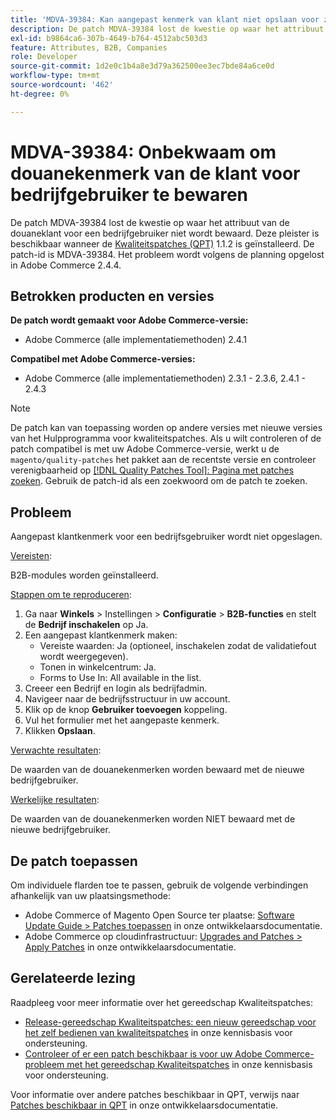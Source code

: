 ```yaml
---
title: 'MDVA-39384: Kan aangepast kenmerk van klant niet opslaan voor zakelijke gebruiker'
description: De patch MDVA-39384 lost de kwestie op waar het attribuut van de douaneklant voor een bedrijfgebruiker niet wordt bewaard. Deze patch is beschikbaar wanneer [Quality Patches Tool (QPT)] (/help/announcements/adobe-commerce-announcements/magento-quality-patches-released-new-tool-to-self-serve-quality-patches.md) 1.1.2 is geïnstalleerd. De patch-id is MDVA-39384. Het probleem wordt volgens de planning opgelost in Adobe Commerce 2.4.4.
exl-id: b9864ca6-307b-4649-b764-4512abc503d3
feature: Attributes, B2B, Companies
role: Developer
source-git-commit: 1d2e0c1b4a8e3d79a362500ee3ec7bde84a6ce0d
workflow-type: tm+mt
source-wordcount: '462'
ht-degree: 0%

---
```


# MDVA-39384: Onbekwaam om douanekenmerk van de klant voor bedrijfgebruiker te bewaren

De patch MDVA-39384 lost de kwestie op waar het attribuut van de douaneklant voor een bedrijfgebruiker niet wordt bewaard. Deze pleister is beschikbaar wanneer de [Kwaliteitspatches (QPT)](/help/announcements/adobe-commerce-announcements/magento-quality-patches-released-new-tool-to-self-serve-quality-patches.md) 1.1.2 is geïnstalleerd. De patch-id is MDVA-39384. Het probleem wordt volgens de planning opgelost in Adobe Commerce 2.4.4.

## Betrokken producten en versies

**De patch wordt gemaakt voor Adobe Commerce-versie:**

* Adobe Commerce (alle implementatiemethoden) 2.4.1

**Compatibel met Adobe Commerce-versies:**

* Adobe Commerce (alle implementatiemethoden) 2.3.1 - 2.3.6, 2.4.1 - 2.4.3

>[!NOTE]
>
>De patch kan van toepassing worden op andere versies met nieuwe versies van het Hulpprogramma voor kwaliteitspatches. Als u wilt controleren of de patch compatibel is met uw Adobe Commerce-versie, werkt u de `magento/quality-patches` het pakket aan de recentste versie en controleer verenigbaarheid op [[!DNL Quality Patches Tool]: Pagina met patches zoeken](https://devdocs.magento.com/quality-patches/tool.html#patch-grid). Gebruik de patch-id als een zoekwoord om de patch te zoeken.

## Probleem

Aangepast klantkenmerk voor een bedrijfsgebruiker wordt niet opgeslagen.

<u>Vereisten</u>:

B2B-modules worden geïnstalleerd.

<u>Stappen om te reproduceren</u>:

1. Ga naar **Winkels** > Instellingen > **Configuratie** > **B2B-functies** en stelt de **Bedrijf inschakelen** op Ja.
1. Een aangepast klantkenmerk maken:
   * Vereiste waarden: Ja (optioneel, inschakelen zodat de validatiefout wordt weergegeven).
   * Tonen in winkelcentrum: Ja.
   * Forms to Use In: All available in the list.
1. Creeer een Bedrijf en login als bedrijfadmin.
1. Navigeer naar de bedrijfsstructuur in uw account.
1. Klik op de knop **Gebruiker toevoegen** koppeling.
1. Vul het formulier met het aangepaste kenmerk.
1. Klikken **Opslaan**.

<u>Verwachte resultaten</u>:

De waarden van de douanekenmerken worden bewaard met de nieuwe bedrijfgebruiker.

<u>Werkelijke resultaten</u>:

De waarden van de douanekenmerken worden NIET bewaard met de nieuwe bedrijfgebruiker.

## De patch toepassen

Om individuele flarden toe te passen, gebruik de volgende verbindingen afhankelijk van uw plaatsingsmethode:

* Adobe Commerce of Magento Open Source ter plaatse: [Software Update Guide > Patches toepassen](https://devdocs.magento.com/guides/v2.4/comp-mgr/patching/mqp.html) in onze ontwikkelaarsdocumentatie.
* Adobe Commerce op cloudinfrastructuur: [Upgrades and Patches > Apply Patches](https://devdocs.magento.com/cloud/project/project-patch.html) in onze ontwikkelaarsdocumentatie.

## Gerelateerde lezing

Raadpleeg voor meer informatie over het gereedschap Kwaliteitspatches:

* [Release-gereedschap Kwaliteitspatches: een nieuw gereedschap voor het zelf bedienen van kwaliteitspatches](/help/announcements/adobe-commerce-announcements/magento-quality-patches-released-new-tool-to-self-serve-quality-patches.md) in onze kennisbasis voor ondersteuning.
* [Controleer of er een patch beschikbaar is voor uw Adobe Commerce-probleem met het gereedschap Kwaliteitspatches](/help/support-tools/patches-available-in-qpt-tool/check-patch-for-magento-issue-with-magento-quality-patches.md) in onze kennisbasis voor ondersteuning.

Voor informatie over andere patches beschikbaar in QPT, verwijs naar [Patches beschikbaar in QPT](https://devdocs.magento.com/quality-patches/tool.html#patch-grid) in onze ontwikkelaarsdocumentatie.
